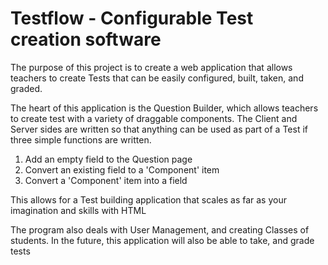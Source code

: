 # Testflow - Configurable Test creation software
The purpose of this project is to create a web application that allows teachers to create Tests that can be easily configured, built, taken, and graded.

The heart of this application is the Question Builder, which allows teachers to create test with a variety of draggable components. The Client and Server sides are written so that anything can be used as part of a Test if three simple functions are written.

1) Add an empty field to the Question page
2) Convert an existing field to a 'Component' item
3) Convert a 'Component' item into a field

This allows for a Test building application that scales as far as your imagination and skills with HTML

The program also deals with User Management, and creating Classes of students. In the future, this application will also be able to take, and grade tests
